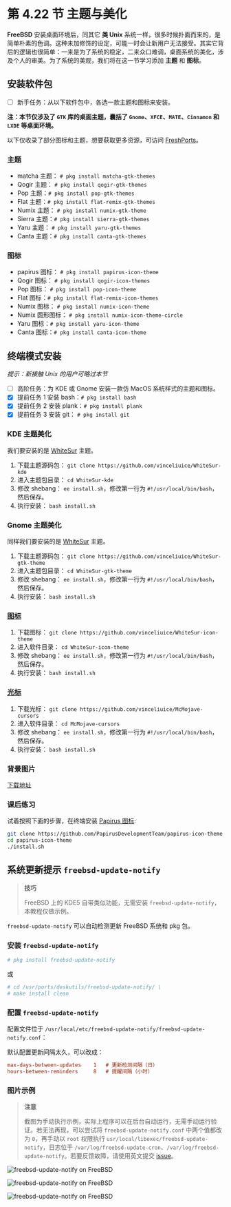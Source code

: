 # 第 4.22 节 主题与美化

**FreeBSD** 安装桌面环境后，同其它 **类 Unix** 系统一样，很多时候扑面而来的，是简单朴素的色调。这种未加修饰的设定，可能一时会让新用户无法接受。其实它背后的逻辑也很简单：一来是为了系统的稳定，二来众口难调，桌面系统的美化，涉及个人的审美。为了系统的美观，我们将在这一节学习添加 **主题** 和 **图标**。

## 安装软件包

- [ ] 新手任务：从以下软件包中，各选一款主题和图标来安装。

**注：本节仅涉及了 `GTK` 库的桌面主题，囊括了 `Gnome`、`XFCE`、`MATE`、`Cinnamon` 和 `LXDE` 等桌面环境。**

以下仅收录了部分图标和主题，想要获取更多资源，可访问 [FreshPorts](https://www.freshports.org)。

### 主题

- matcha 主题： `# pkg install matcha-gtk-themes`
- Qogir 主题： `# pkg install qogir-gtk-themes`
- Pop 主题：`# pkg install pop-gtk-themes`
- Flat 主题：`# pkg install flat-remix-gtk-themes`
- Numix 主题： `# pkg install numix-gtk-theme`
- Sierra 主题：`# pkg install sierra-gtk-themes`
- Yaru 主题： `# pkg install yaru-gtk-themes`
- Canta 主题：`# pkg install canta-gtk-themes`

### 图标

- papirus 图标： `# pkg install papirus-icon-theme`
- Qogir 图标： `# pkg install qogir-icon-themes`
- Pop 图标： `# pkg install pop-icon-theme`
- Flat 图标：`# pkg install flat-remix-icon-themes`
- Numix 图标： `# pkg install numix-icon-theme`
- Numix 圆形图标： `# pkg install numix-icon-theme-circle`
- Yaru 图标：`# pkg install yaru-icon-theme`
- Canta 图标：`# pkg install canta-icon-theme`

## 终端模式安装

*提示：新接触 Unix 的用户可略过本节*

- [ ] 高阶任务：为 KDE 或 Gnome 安装一款仿 MacOS 系统样式的主题和图标。
- [x] 提前任务 1 安装 bash：`# pkg install bash`
- [x] 提前任务 2 安装 plank：`# pkg install plank`
- [x] 提前任务 3 安装 git： `# pkg install git`

### KDE 主题美化

我们要安装的是 [WhiteSur](https://www.pling.com/p/1398840/) 主题。

1. 下载主题源码包： `git clone https://github.com/vinceliuice/WhiteSur-kde`
2. 进入主题包目录： `cd WhiteSur-kde`
3. 修改 shebang： `ee install.sh`，修改第一行为 `#!/usr/local/bin/bash`，然后保存。
4. 执行安装： `bash install.sh`

### Gnome 主题美化

同样我们要安装的是 [WhiteSur](https://www.pling.com/p/1403328/) 主题。

1. 下载主题源码包： `git clone https://github.com/vinceliuice/WhiteSur-gtk-theme`
2. 进入主题包目录： `cd WhiteSur-gtk-theme`
3. 修改 shebang： `ee install.sh`，修改第一行为 `#!/usr/local/bin/bash`，然后保存。
4. 执行安装： `bash install.sh`

### [图标](https://www.pling.com/p/1405756/)

1. 下载图标： `git clone https://github.com/vinceliuice/WhiteSur-icon-theme`
2. 进入软件目录： `cd WhiteSur-icon-theme`
3. 修改 shebang： `ee install.sh`，修改第一行为 `#!/usr/local/bin/bash`，然后保存。
4. 执行安装： `bash install.sh`

### [光标](https://www.pling.com/p/1355701/)

1. 下载光标： `git clone https://github.com/vinceliuice/McMojave-cursors`
2. 进入软件目录： `cd McMojave-cursors`
3. 修改 shebang： `ee install.sh`，修改第一行为 `#!/usr/local/bin/bash`，然后保存。
4. 执行安装： `bash install.sh`

### 背景图片

[下载地址](https://github.com/vinceliuice/WhiteSur-kde/tree/master/wallpaper)

### 课后练习

试着按照下面的步骤，在终端安装 [Papirus 图标](https://www.gnome-look.org/p/1166289/):

```sh
git clone https://github.com/PapirusDevelopmentTeam/papirus-icon-theme
cd papirus-icon-theme
./install.sh
```

## 系统更新提示 `freebsd-update-notify`

>**技巧**
>
>FreeBSD 上的 KDE5 自带类似功能，无需安装 `freebsd-update-notify`，本教程仅做示例。


`freebsd-update-notify` 可以自动检测更新 FreeBSD 系统和 pkg 包。

### 安装 `freebsd-update-notify`

```sh
# pkg install freebsd-update-notify
```

或

```sh
# cd /usr/ports/deskutils/freebsd-update-notify/ \
# make install clean
```

### 配置 `freebsd-update-notify`

配置文件位于 `/usr/local/etc/freebsd-update-notify/freebsd-update-notify.conf`：

默认配置更新间隔太久，可以改成：

```ini
max-days-between-updates    1   # 更新检测间隔（日）      
hours-between-reminders     8   # 提醒间隔（小时）
```

### 图片示例


>**注意**
>
>截图为手动执行示例，实际上程序可以在后台自动运行，无需手动运行验证。若无法再现，可以尝试将 `freebsd-update-notify.conf` 中两个值都改为 `0`，再手动以 `root` 权限执行 `usr/local/libexec/freebsd-update-notify`，日志位于 `/var/log/freebsd-update-cron`、`/var/log/freebsd-update-notify`。若要反馈故障，请使用英文提交 [issue](https://github.com/outpaddling/freebsd-update-notify/issues)。


![freebsd-update-notify on FreeBSD](../.gitbook/assets/notify1.png)

![freebsd-update-notify on FreeBSD](../.gitbook/assets/notify1.png)

![freebsd-update-notify on FreeBSD](../.gitbook/assets/notify3.png)

